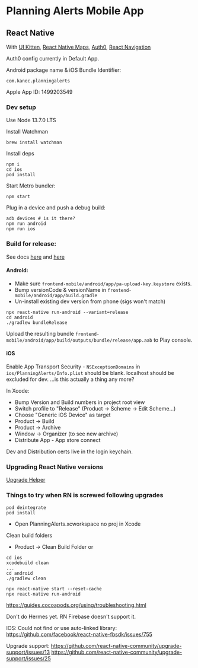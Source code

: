 # Planning Alerts Mobile App

## React Native

With [UI Kitten](https://akveo.github.io/react-native-ui-kitten/docs/guides/getting-started#new-apps),
[React Native Maps](https://github.com/react-native-community/react-native-maps/blob/master/docs/installation.md),
[Auth0](https://auth0.com/docs/quickstart/native/react-native/00-login?download=true),
[React Navigation](https://reactnavigation.org/docs/en/navigating.html)

Auth0 config currently in Default App.

Android package name & iOS Bundle Identifier:

```
com.kanec.planningalerts
```

Apple App ID: 1499203549

### Dev setup

Use Node 13.7.0 LTS

Install Watchman

```
brew install watchman
```

Install deps

```
npm i
cd ios
pod install
```

Start Metro bundler:

```
npm start
```

Plug in a device and push a debug build:

```
adb devices # is it there?
npm run android
npm run ios
```

### Build for release:

See docs [here](https://facebook.github.io/react-native/docs/running-on-device#building-your-app-for-production)
and [here](https://facebook.github.io/react-native/docs/signed-apk-android)

#### Android:

- Make sure `frontend-mobile/android/app/pa-upload-key.keystore` exists.
- Bump versionCode & versionName in `frontend-mobile/android/app/build.gradle`
- Un-install existing dev version from phone (sigs won't match)

```
npx react-native run-android --variant=release
cd android
./gradlew bundleRelease
```

Upload the resulting bundle `frontend-mobile/android/app/build/outputs/bundle/release/app.aab` to Play console.

#### iOS

Enable App Transport Security - `NSExceptionDomains` in `ios/PlanningAlerts/Info.plist` should be blank. localhost should be excluded for dev.
...is this actually a thing any more?

In Xcode:

- Bump Version and Build numbers in project root view
- Switch profile to "Release" (Product -> Scheme -> Edit Scheme...)
- Choose "Generic iOS Device" as target
- Product -> Build
- Product -> Archive
- Window -> Organizer (to see new archive)
- Distribute App - App store connect

Dev and Distribution certs live in the login keychain.

### Upgrading React Native versions

[Upgrade Helper](https://react-native-community.github.io/upgrade-helper/?from=0.62.2&to=0.63.2)

### Things to try when RN is screwed following upgrades

```
pod deintegrate
pod install
```

- Open PlanningAlerts.xcworkspace no proj in Xcode

Clean build folders

- Product -> Clean Build Folder
  or

```
cd ios
xcodebuild clean
...
cd android
./gradlew clean
```

```
npx react-native start --reset-cache
npx react-native run-android
```

https://guides.cocoapods.org/using/troubleshooting.html

Don't do Hermes yet. RN Firebase doesn't support it.

IOS: Could not find or use auto-linked library:
https://github.com/facebook/react-native-fbsdk/issues/755

Upgrade support:
https://github.com/react-native-community/upgrade-support/issues/13
https://github.com/react-native-community/upgrade-support/issues/25
